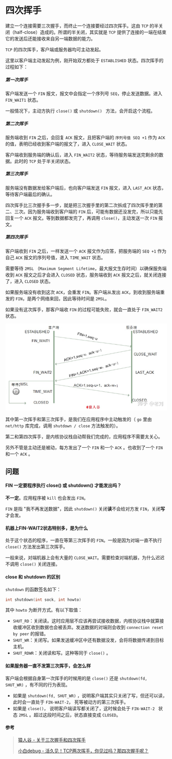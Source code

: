 # 四次挥手

建立一个连接需要三次握手，而终止一个连接要经过四次挥手。这由 `TCP` 的半关闭（half-close）造成的。所谓的半关闭，其实就是 `TCP` 提供了连接的一端在结束它的发送后还能接收来自另一端数据的能力。

`TCP` 的四次挥手，客户端或服务器均可主动发起。

这里以客户端主动发起为例，刚开始双方都处于 `ESTABLISHED` 状态。四次挥手的过程如下：



##### 第一次挥手

客户端发送一个 `FIN` 报文，报文中会指定一个序列号 `SEQ`，停止发送数据。进入 `FIN_WAIT1` 状态。

一般情况下，主动方执行 `close()` 或  `shutdown() ` 方法，会开启这个流程。



##### 第二次挥手

服务端收到 `FIN` 之后，会回复 `ACK` 报文，且把客户端的 `序列号值 SEQ +1` 作为 `ACK` 的值，表明已经收到客户端的报文了，进入 `CLOSE_WAIT` 状态。

客户端收到服务端的确认后，进入 `FIN_WAIT2` 状态，等待服务端发送完剩余的数据。此时的 `TCP` 处于半关闭状态。



##### 第三次挥手

服务端没有数据发给客户端后，也向客户端发送 `FIN` 报文，进入 `LAST_ACK` 状态，等待客户端最后的确认。

四次挥手比三次握手多一步，就是把三次握手里的第二次拆成了四次挥手里的第二、三次。因为服务端收到客户端的 `FIN` 后，可能有数据还没发完，所以只能先回复一个 `ACK` 报文。等到数据都发完了，再调用 `close()`，主动发送一次 `FIN` 报文。



##### 第四次挥手

客户端收到 `FIN` 之后，一样发送一个 `ACK` 报文作为应答，把服务端的 `SEQ +1` 作为自己 `ACK` 报文的序列号值，进入 `TIME_WAIT` 状态。

需要等待 `2MSL` （`Maximum Segment Lifetime`，最大报文生存时间）以确保服务端收到 `ACK` 报文之后才会进入 `CLOSED` 状态，服务端收到 `ACK` 报文之后，就关闭连接了，进入 `CLOSED` 状态。

如果服务端没有收到这次 `ACK`，会重发 `FIN`。客户端从发出 `ACK`，到收到服务端重发的 `FIN`，是两个网络来回，因此等待时间是 `2MSL`。

如果没有这次挥手，那客户端收 `FIN` 的过程可能失败，就会一直处于 `FIN_WAIT2` 状态。



![img](assets/v2-c7d4b5aca66560365593f57385ce9fa9_720w.jpg)





其中第一次挥手和第三次挥手，是我们在应用程序中主动触发的（ `go` 里由 `net/http` 库完成，调用 `shutdown / close` 方法触发的）。

第二和第四次挥手，是内核协议栈自动帮我们完成的，应用程序不需要太关心。

另外不管是主动还是被动，每方发出了一个 `FIN` 和一个 `ACK` 。也收到了一个 `FIN` 和一个 `ACK` 。





## 问题

#### FIN 一定要程序执行 close() 或 shutdown() 才能发出吗？

**不一定**。应用程序被 `kill` 也会发出 `FIN`。

`FIN` 是指 "我不再发送数据"，因此 `shutdown()` 关闭**读**不会给对方发 `FIN`，关闭**写**才会发。



#### 机器上FIN-WAIT2状态特别多，是为什么

处于这个状态的程序，一直在等第三次挥手的 `FIN`。一般是因为对端一直不执行 `close()` 方法发出第三次挥手。

一般来说，对端机器上会有大量的 `CLOSE_WAIT`。需要检查对端机器，为什么迟迟不调用 `close()` 关闭连接。



#### close 和 shutdown 的区别

`shutdown` 的函数签名如下：

```c
int shutdown(int sock, int howto)
```

其中 `howto` 为断开方式。有以下取值：

- `SHUT_RD`：关闭读。这时应用层不应该再尝试接收数据，内核协议栈中就算接收缓冲区收到数据也会被丢弃。发送数据的对端则会收到 `connection reset by peer` 的报错。
- `SHUT_WR`：关闭写。如果发送缓冲区中还有数据没发，会将将数据传递到目标主机。
- `SHUT_RDWR`：关闭读和写。这种等同于 `close()` 。



#### 如果服务器一直不发第三次挥手，会怎么样

客户端会根据自身第一次挥手的时候用的是  `close()` 还是 `shutdown(fd, SHUT_WR)` ，有不同的行为表现。

- 如果是 `shutdown(fd, SHUT_WR)` ，说明客户端其实只关闭了写，但还可以读，此时会一直处于 `FIN-WAIT-2`， 死等被动方的第三次挥手。
- 如果是 `close()`， 说明客户端读写都关闭了，这时候会处于 `FIN-WAIT-2 ` 状态 `2MSL` 。超过这段时间之后，状态直接变成 `CLOSED`。





#### 参考

> [猿人谷 - 关于三次握手和四次挥手](https://blog.csdn.net/hyg0811/article/details/102366854)
>
> [小白debug - 活久见！TCP两次挥手，你见过吗？那四次握手呢？](https://mp.weixin.qq.com/s/Z0EqSihRaRbMscrZJl-zxQ)

